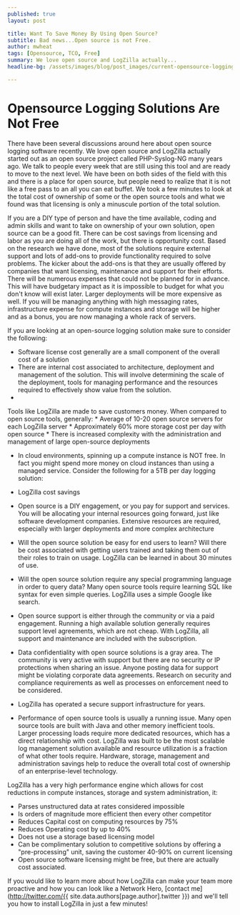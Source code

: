 ```yaml
---
published: true
layout: post

title: Want To Save Money By Using Open Source?
subtitle: Bad news...Open source is not Free.
author: mwheat
tags: [Opensource, TCO, Free]
summary: We love open source and LogZilla actually...
headline-bg: /assets/images/blog/post_images/current-opensource-logging/opensource-top-banner.jpg 

---
```


# Opensource Logging Solutions Are Not Free 

There have been several discussions around here about open source logging software recently. We love open source and LogZilla actually started out as an open source project called PHP-Syslog-NG many years ago. We talk to people every week that are still using this tool and are ready to move to the next level. We have been on both sides of the field with this and there is a place for open source, but people need to realize that it is not like a free pass to an all you can eat buffet. We took a few minutes to look at the total cost of ownership of some or the open source tools and what we found was that licensing is only a minuscule portion of the total solution. 

If you are a DIY type of person and have the time available, coding and admin skills and want to take on ownership of your own solution, open source can be a good fit. There can be cost savings from licensing and labor as you are doing all of the work, but there is opportunity cost. Based on the research we have done, most of the solutions require external support and lots of add-ons to provide functionality required to solve problems. The kicker about the add-ons is that they are usually offered by companies that want licensing, maintenance and support for their efforts. There will be numerous expenses that could not be planned for in advance. This will have budgetary impact as it is impossible to budget for what you don't know will exist later. Larger deployments will be more expensive as well. If you will be managing anything with high messaging rates, infrastructure expense for compute instances and storage will be higher and as a bonus, you are now managing a whole rack of servers. 

If you are looking at an open-source logging solution make sure to consider the following:

* Software license cost generally are a small component of the overall cost of a solution
* There are internal cost associated to architecture, deployment and management of the solution. This will involve determining the scale of the deployment, tools for managing performance and the resources required to effectively show value from the solution. 
* 
Tools like LogZilla are made to save customers money. When compared to open source tools, generally:
	* Average of 10-20 open source servers for each LogZilla server
	* Approximately 60% more storage cost per day with open source
	* There is increased complexity with the administration and management of large open-source deployments
* In cloud environments, spinning up a compute instance is NOT free. In fact you might spend more money on cloud instances than using a managed service. Consider the following for a 5TB per day logging solution:
* LogZilla cost savings

* Open source is a DIY engagement, or you pay for support and services. You will be allocating your internal resources going forward, just like software development companies. Extensive resources are required, especially with larger deployments and more complex architecture
* Will the open source solution be easy for end users to learn? Will there be cost associated with getting users trained and taking them out of their roles to train on usage. LogZilla can be learned in about 30 minutes of use. 
* Will the open source solution require any special programming language in order to query data? Many open source tools require learning SQL like syntax for even simple queries. LogZilla uses a simple Google like search.
* Open source support is either through the community or via a paid engagement. Running a high available solution generally requires support level agreements, which are not cheap. With LogZilla, all support and maintenance are included with the subscription.
* Data confidentiality with open source solutions is a gray area. The community is very active with support but there are no security or IP protections when sharing an issue. Anyone posting data for support might be violating corporate data agreements. Research on security and compliance requirements as well as processes on enforcement need to be considered. 

* LogZilla has operated a secure support infrastructure for years.
* Performance of open source tools is usually a running issue. Many open source tools are built with Java and other memory inefficient tools. Larger processing loads require more dedicated resources, which has a direct relationship with cost. LogZilla was built to be the most scalable log management solution available and resource utilization is a fraction of what other tools require. Hardware, storage, management and administration savings help to reduce the overall total cost of ownership of an enterprise-level technology.

LogZilla has a very high performance engine which allows for cost reductions in compute instances, storage and system administration, it:

* Parses unstructured data at rates considered impossible
* Is orders of magnitude more efficient then every other competitor
* Reduces Capital cost on computing resources by 75%
* Reduces Operating cost by up to 40%
* Does not use a storage based licensing model
* Can be complimentary solution to competitive solutions by offering a "pre-processing" unit, saving the customer 40-90% on current licensing
* Open source software licensing might be free, but there are actually cost associated.

If you would like to learn more about how LogZilla can make your team more proactive and how you can look like a Network Hero, [contact me](http://twitter.com/{{ site.data.authors[page.author].twitter }}) and we'll tell you how to install LogZilla in just a few minutes!
